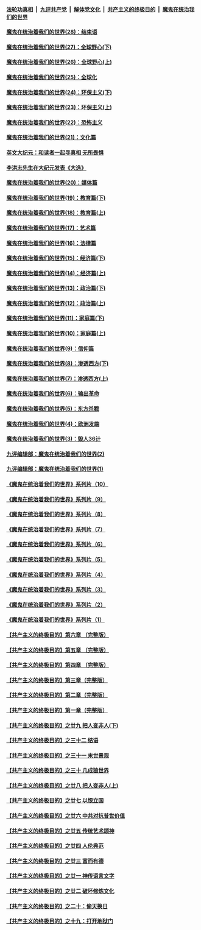 

####  [法轮功真相](../../../../basic/blob/master/README.md?t=03052001) &nbsp;|&nbsp; [九评共产党](../../../../9ping.md/blob/master/README.md?t=03052001) &nbsp;|&nbsp; [解体党文化](../../../../jtdwh.md/blob/master/README.md?t=03052001)  &nbsp;|&nbsp; [共产主义的终极目的](../../../../gczydzjmd.md/blob/master/README.md?t=03052001) &nbsp;|&nbsp; [魔鬼在统治我们的世界](../../../../mgztzwmdsj.md/blob/master/README.md?t=03052001) 

#### [魔鬼在统治着我们的世界(28)：结束语](../pages/nsc422/n10936246.md?t=03052001) 

#### [魔鬼在统治着我们的世界(27)：全球野心(下)](../pages/nsc422/n10928319.md?t=03052001) 

#### [魔鬼在统治着我们的世界(26)：全球野心(上)](../pages/nsc422/n10900318.md?t=03052001) 

#### [魔鬼在统治着我们的世界(25)：全球化](../pages/nsc422/n10788205.md?t=03052001) 

#### [魔鬼在统治着我们的世界(24)：环保主义(下)](../pages/nsc422/n10695307.md?t=03052001) 

#### [魔鬼在统治着我们的世界(23)：环保主义(上)](../pages/nsc422/n10688613.md?t=03052001) 

#### [魔鬼在统治着我们的世界(22)：恐怖主义](../pages/nsc422/n10614727.md?t=03052001) 

#### [魔鬼在统治着我们的世界(21)：文化篇](../pages/nsc422/n10597706.md?t=03052001) 

#### [英文大纪元：和读者一起寻真相 无所畏惧](../pages/nsc422/n12542027.md?t=03052001) 

#### [李洪志先生在大纪元发表《大选》](../pages/nsc422/n12534746.md?t=03052001) 

#### [魔鬼在统治着我们的世界(20)：媒体篇](../pages/nsc422/n10586579.md?t=03052001) 

#### [魔鬼在统治着我们的世界(19)：教育篇(下)](../pages/nsc422/n10564808.md?t=03052001) 

#### [魔鬼在统治着我们的世界(18)：教育篇(上)](../pages/nsc422/n10526970.md?t=03052001) 

#### [魔鬼在统治着我们的世界(17)：艺术篇](../pages/nsc422/n10499093.md?t=03052001) 

#### [魔鬼在统治着我们的世界(16)：法律篇](../pages/nsc422/n10485969.md?t=03052001) 

#### [魔鬼在统治着我们的世界(15)：经济篇(下)](../pages/nsc422/n10469975.md?t=03052001) 

#### [魔鬼在统治着我们的世界(14)：经济篇(上)](../pages/nsc422/n10457370.md?t=03052001) 

#### [魔鬼在统治着我们的世界(13)：政治篇(下)](../pages/nsc422/n10448270.md?t=03052001) 

#### [魔鬼在统治着我们的世界(12)：政治篇(上)](../pages/nsc422/n10444576.md?t=03052001) 

#### [魔鬼在统治着我们的世界(11)：家庭篇(下)](../pages/nsc422/n10440961.md?t=03052001) 

#### [魔鬼在统治着我们的世界(10)：家庭篇(上)](../pages/nsc422/n10435448.md?t=03052001) 

#### [魔鬼在统治着我们的世界(9)：信仰篇](../pages/nsc422/n10432159.md?t=03052001) 

#### [魔鬼在统治着我们的世界(8)：渗透西方(下)](../pages/nsc422/n10429603.md?t=03052001) 

#### [魔鬼在统治着我们的世界(7)：渗透西方(上)](../pages/nsc422/n10426013.md?t=03052001) 

#### [魔鬼在统治着我们的世界(6)：输出革命](../pages/nsc422/n10421536.md?t=03052001) 

#### [魔鬼在统治着我们的世界(5)：东方杀戮](../pages/nsc422/n10417707.md?t=03052001) 

#### [魔鬼在统治着我们的世界(4)：欧洲发端](../pages/nsc422/n10414890.md?t=03052001) 

#### [魔鬼在统治着我们的世界(3)：毁人36计](../pages/nsc422/n10411583.md?t=03052001) 

#### [九评编辑部：魔鬼在统治着我们的世界(2)](../pages/nsc422/n10410036.md?t=03052001) 

#### [九评编辑部：魔鬼在统治着我们的世界(1)](../pages/nsc422/n10406825.md?t=03052001) 

#### [《魔鬼在统治着我们的世界》系列片（10）](../pages/nsc422/n12292670.md?t=03052001) 

#### [《魔鬼在统治着我们的世界》系列片（9）](../pages/nsc422/n12290859.md?t=03052001) 

#### [《魔鬼在统治着我们的世界》系列片（8）](../pages/nsc422/n12287445.md?t=03052001) 

#### [《魔鬼在统治着我们的世界》系列片（7）](../pages/nsc422/n12283425.md?t=03052001) 

#### [《魔鬼在统治着我们的世界》系列片（6）](../pages/nsc422/n12282314.md?t=03052001) 

#### [《魔鬼在统治着我们的世界》系列片（5）](../pages/nsc422/n12281419.md?t=03052001) 

#### [《魔鬼在统治着我们的世界》系列片（4）](../pages/nsc422/n12274024.md?t=03052001) 

#### [《魔鬼在统治着我们的世界》系列片（3）](../pages/nsc422/n12271322.md?t=03052001) 

#### [《魔鬼在统治着我们的世界》系列片（2）](../pages/nsc422/n12269049.md?t=03052001) 

#### [《魔鬼在统治着我们的世界》系列片（1）](../pages/nsc422/n12267575.md?t=03052001) 

#### [【共产主义的终极目的】第六章 （完整版）](../pages/nsc422/n11428913.md?t=03052001) 

#### [【共产主义的终极目的】第五章 （完整版）](../pages/nsc422/n11428912.md?t=03052001) 

#### [【共产主义的终极目的】第四章 （完整版）](../pages/nsc422/n11428907.md?t=03052001) 

#### [【共产主义的终极目的】第三章（完整版）](../pages/nsc422/n11428848.md?t=03052001) 

#### [【共产主义的终极目的】第二章（完整版）](../pages/nsc422/n11428831.md?t=03052001) 

#### [【共产主义的终极目的】第一章（完整版）](../pages/nsc422/n11417651.md?t=03052001) 

#### [【共产主义的终极目的】之廿九 把人变非人(下)](../pages/nsc422/n11344140.md?t=03052001) 

#### [【共产主义的终极目的】之三十二 结语](../pages/nsc422/n11360535.md?t=03052001) 

#### [【共产主义的终极目的】之三十一 末世景观](../pages/nsc422/n11351129.md?t=03052001) 

#### [【共产主义的终极目的】之三十 几成狼世界](../pages/nsc422/n11348280.md?t=03052001) 

#### [【共产主义的终极目的】之廿八 把人变非人(上)](../pages/nsc422/n11340492.md?t=03052001) 

#### [【共产主义的终极目的】之廿七 以恨立国](../pages/nsc422/n11336944.md?t=03052001) 

#### [【共产主义的终极目的】之廿六 中共对抗普世价值](../pages/nsc422/n11324785.md?t=03052001) 

#### [【共产主义的终极目的】之廿五 传统艺术颂神](../pages/nsc422/n11296396.md?t=03052001) 

#### [【共产主义的终极目的】之廿四 人伦典范](../pages/nsc422/n11296397.md?t=03052001) 

#### [【共产主义的终极目的】之廿三 富而有德](../pages/nsc422/n11283598.md?t=03052001) 

#### [【共产主义的终极目的】之廿一 神传语言文字](../pages/nsc422/n11263265.md?t=03052001) 

#### [【共产主义的终极目的】之廿二 破坏修炼文化](../pages/nsc422/n11245728.md?t=03052001) 

#### [【共产主义的终极目的】之二十：偷天换日](../pages/nsc422/n11238846.md?t=03052001) 

#### [【共产主义的终极目的】之十九：打开地狱门](../pages/nsc422/n11206376.md?t=03052001) 

